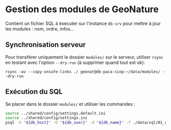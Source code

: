# Gestion des modules de GeoNature

Contient un fichier SQL à éxecuter sur l'instance `db-srv` pour mettre à 
jour les modules : nom, ordre, infos...

## Synchronisation serveur

Pour transférer uniquement le dossier `modules/` sur le serveur, utiliser `rsync` 
en testant avec l'option `--dry-run` (à supprimer quand tout est ok):

```
rsync -av --copy-unsafe-links ./ geonat@db-paca-sinp:~/data/modules/ --dry-run
```


## Exécution du SQL

Se placer dans le dossier `modules/` et utiliser les commandes :
```bash
source ../shared/config/settings.default.ini
source ../shared/config/settings.ini
psql -h "${db_host}" -U "${db_user}" -d "${db_name}" -f ./data/sql/01_update_modules.sql
```
